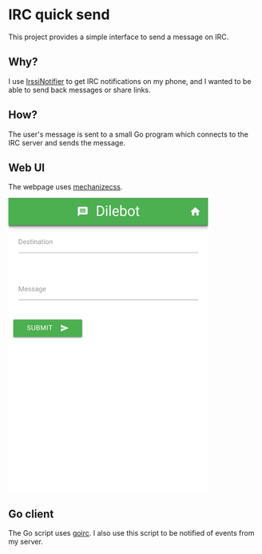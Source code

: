 # IRC quick send

This project provides a simple interface to send a message on IRC.

## Why?

I use [IrssiNotifier](https://irssinotifier.appspot.com/) to get IRC notifications on my phone, and I wanted to be able to send back messages or share links.

## How?

The user's message is sent to a small Go program which connects to the IRC server and sends the message.

## Web UI

The webpage uses [mechanizecss](http://materializecss.com/).

<img src="https://raw.githubusercontent.com/ftoulemon/Dilebot/master/img/screenshot.png" width="400">

## Go client

The Go script uses [goirc](https://github.com/fluffle/goirc/). I also use this script to be notified of events from my server.

